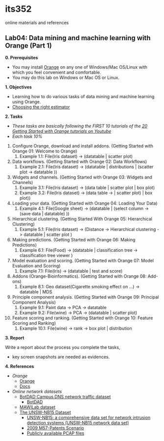# its352
online materials and references

## Lab04: Data mining and machine learning with Orange (Part 1)
**0. Prerequisites**

* You may install [Orange](https://orange.biolab.si/) on any one of Windows/Mac OS/Linux with which you feel convenient and comfortable.
* You may do this lab on Windows or Mac OS or Linux.

**1. Objectives**

* Learning how to do various tasks of data mining and machine learning using Orange.
* [Choosing the right estimator](https://scikit-learn.org/stable/tutorial/machine_learning_map/index.html)

**2. Tasks**

* *These tasks are basically following the FIRST 10 tutorials of the [20 Getting Started with Orange tutorials on Youtube](https://www.youtube.com/watch?v=HXjnDIgGDuI&list=PLmNPvQr9Tf-ZSDLwOzxpvY-HrE0yv-8Fy)*
* *Each task 10%*

1. Configure Orange, download and install addons. (Getting Started with Orange 01: Welcome to Orange)
   1. Example 1.1: File(Iris dataset) -> (datatable | scatter plot)
2. Data workflows. (Getting Started with Orange 02: Data Workflows)
   1. Example 2.1: File(Iris dataset) -> (datatable | distributions | (scatter plot -> datatable ))
3. Widgets and channels. (Getting Started with Orange 03: Widgets and Channels)
   1. Example 3.1: File(Iris dataset) -> (data table | scatter plot | box plot)
   2. Example 3.2: File(Iris dataset) -> (data table -> | scatter plot) | box plot))
4. Loading your data. (Getting Started with Orange 04: Loading Your Data)
   1. Example 4.1: File(Google sheet) -> (datatable | (select column ->(save data | datatable) ))
5. Hierarchical clustering. (Getting Started With Orange 05: Hierarchical Clustering)
   1. Example 5.1: File(Iris dataset) -> (Distance -> Hierarchical clustering -> datatable | scatter plot )
6. Making predictions. (Getting Started with Orange 06: Making Predictions)
   1. Example 6.1: File(Food) -> (datatable | classification tree -> classification tree viewer )
7. Model evaluation and scoring. (Getting Started with Orange 07: Model Evaluation and Scoring)
   1. Example 7.1: File(Iris) -> (datatable | test and score)
8. Addons (Orange-Bioinformatics). (Getting Started with Orange 08: Add-ons)
   1. Example 8.1: Geo dataset(Cigarette smoking effect on ...) -> datatable | MDS
9.  Principle component analysis. (Getting Started with Orange 09: Principal Component Analysis)
    1. Example 9.1: Paint data -> PCA -> datatable
    2. Example 9.2: File(wine) -> PCA -> (datatable | scatter plot)
10. Feature scoring and ranking. (Getting Started with Orange 10: Feature Scoring and Ranking)
    1.  Example 10.1: File(wine) -> rank -> box plot | distribution



**3. Report**

Write a report about the process you complete the tasks, 
* key screen snapshots are needed as evidences.


**4. References**

* _Orange_
  * [Orange](https://orange.biolab.si/)
  * [Docs](https://orange.biolab.si/docs/)
* _Online network datasets_
  * [BotDAD Campus DNS network traffic dataset](https://data.mendeley.com/datasets/zh3wnddzxy/2)
    * [BotDAD](https://github.com/mannirulz/BotDAD)
  * [MAWILab dataset](http://www.fukuda-lab.org/mawilab/index.html)
  * [The UNSW-NB15 Dataset](https://www.unsw.adfa.edu.au/unsw-canberra-cyber/cybersecurity/ADFA-NB15-Datasets/)
    * [UNSW-NB15: a comprehensive data set for network intrusion detection systems (UNSW-NB15 network data set)](https://ieeexplore.ieee.org/document/7348942)
    * [2009 M57-Patents Scenario](https://digitalcorpora.org/corpora/scenarios/m57-patents-scenario)
    * [Publicly available PCAP files](https://www.netresec.com/index.ashx?page=PcapFiles)